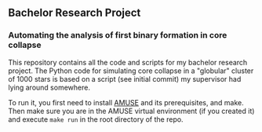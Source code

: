 ## Bachelor Research Project ##
### Automating the analysis of first binary formation in core collapse ###
This repository contains all the code and scripts for my bachelor research project. The Python code for simulating core collapse in a "globular" cluster of 1000 stars is based on a script (see initial commit) my supervisor had lying around somewhere.

To run it, you first need to install [AMUSE](https://amusecode.org/) and its prerequisites, and make. Then make sure you are in the AMUSE virtual environment (if you created it) and execute `make run` in the root directory of the repo.
